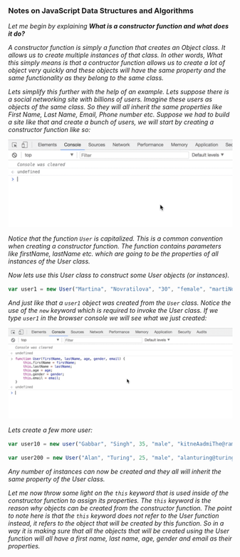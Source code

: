 ### Notes on JavaScript Data Structures and Algorithms

<i>Let me begin by explaining <b>What is a constructor function and what does it do?</b></i>

<i>A constructor function is simply a function that creates an Object class. It allows us to create multiple instances of that class. In other words, What this simply means is that a contructor function allows us to create a lot of object very quickly and these objects will have the same property and the same functionality as they belong to the same class.</i>

<i>Lets simplify this further with the help of an example. Lets suppose there is a social networking site with billions of users. Imagine these users as objects of the same class. So they will all inherit the same properties like First Name, Last Name, Email, Phone number etc. Suppose we had to build a site like that and create a bunch of users, we will start by creating a constructor function like so: </i>

![](img/functionUser/functionUser.gif)

<i>Notice that the function `User` is capitalized. This is a common convention when creating a constructor function. The function contains parameters like firstName, lastName etc. which are going to be the properties of all instances of the User class.</i>

<i>Now lets use this User class to construct some User objects (or instances).</i>

```js
var user1 = new User("Martina", "Novratilova", "30", "female", "martiNova@xyz.com");
```

<i>And just like that a `user1` object was created from the `User` class. Notice the use of the `new` keyword which is required to invoke the User class. If we type `user1` in the browser console we will see what we just created: </i>

![](img/user1/user1.gif)

<i>Lets create a few more user:</i>

```js
var user10 = new user("Gabbar", "Singh", 35, "male", "kitneAadmiThe@ramgadh.com");
```

```js
var user200 = new User("Alan", "Turing", 25, "male", "alanturing@turingmachine.com");
```

<i>Any number of instances can now be created and they all will inherit the same property of the User class.</i>

<i>Let me now throw some light on the `this` keyword that is used inside of the constructor function to assign its properties. The `this` keyword is the reason why objects can be created from the constructor function. The point to note here is that the `this` keyword does not refer to the User function instead, it refers to the object that will be created by this function. So in a way it is making sure that all the objects that will be created using the User function will all have a first name, last name, age, gender and email as their properties.</i>

